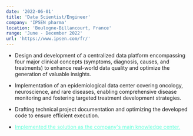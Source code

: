 ```yaml
---
date: '2022-06-01'
title: 'Data Scientist/Engineer'
company: 'IPSEN pharma'
location: 'Boulogne-Billancourt, France'
range: 'June - December 2022'
url: 'https://www.ipsen.com/fr/'
---
```


- Design and development of a centralized data platform encompassing four major clinical concepts (symptoms, diagnosis, causes, and treatments) to enhance real-world data quality and optimize the generation of valuable insights.
- Implementation of an epidemiological data center covering oncology, neuroscience, and rare diseases, enabling comprehensive disease monitoring and fostering targeted treatment development strategies.
- Drafting technical project documentation and optimizing the developed code to ensure efficient execution.

- <span style="color:#64ffda"><u>Implemented the solution as the company's main knowledge center.</span>
